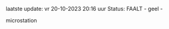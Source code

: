 laatste update: 
vr 20-10-2023 20:16   uur 
Status: FAALT - geel - 
<div class="service Y">microstation</div>